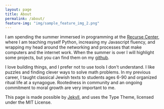 ```yaml
---
layout: page
title: About
permalink: /about/
feature-img: "img/sample_feature_img_2.png"
---
```


I am spending the summer immersed in programming at the [Recurse Center](http://www.recurse.com), where I am teaching myself Python, increasing my Javascript fluency, and wrapping my head around the networking and processes that make computers and the internet work. When the summer is over I will highlight some projects, but you can find them on my [github](https://www.github.com/sfrapoport).

I love building things, and I prefer not to use tools I don't understand. I like puzzles and finding clever ways to solve math problems. In my previous career, I taught classical Jewish texts to students ages 6-90 and organized ritual life at a synagogue. Rootedness in community and an ongoing commitment to moral growth are very important to me. 

This page is made possible by [Jekyll](http://jekyllrb.com/), and uses the Type Theme, licensed under the MIT License.
